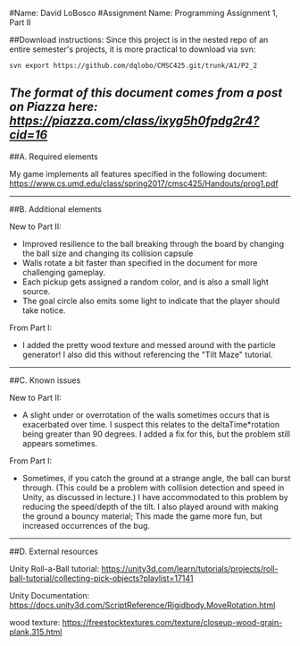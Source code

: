 #Name: David LoBosco
#Assignment Name: Programming Assignment 1, Part II

##Download instructions:
Since this project is in the nested repo of an entire semester's projects, it is more practical to download via svn:

`svn export https://github.com/dqlobo/CMSC425.git/trunk/A1/P2_2`

 
*The format of this document comes from a post on Piazza here: https://piazza.com/class/ixyg5h0fpdg2r4?cid=16*
------------------------------------------------------------------------
##A. Required elements

My game implements all features specified in the following document:
https://www.cs.umd.edu/class/spring2017/cmsc425/Handouts/prog1.pdf

------------------------------------------------------------------------
##B. Additional elements

New to Part II: 
 - Improved resilience to the ball breaking through the board by changing the ball size and changing its collision capsule
 - Walls rotate a bit faster than specified in the document for more challenging gameplay.
 - Each pickup gets assigned a random color, and is also a small light source.
 - The goal circle also emits some light to indicate that the player should take notice.
 
From Part I:
 - I added the pretty wood texture and messed around with the particle generator! I also did this without referencing the "Tilt Maze" tutorial.

------------------------------------------------------------------------
##C. Known issues

New to Part II:
 - A slight under or overrotation of the walls sometimes occurs that is exacerbated over time. I suspect this relates to the deltaTime\*rotation being greater than 90 degrees. I added a fix for this, but the problem still appears sometimes.
 
From Part I:
 - Sometimes, if you catch the ground at a strange angle, the ball can burst through. (This could be a problem with collision detection and speed in Unity, as discussed in lecture.) I have accommodated to this problem by reducing the speed/depth of the tilt. I also played around with making the ground a bouncy material; This made the game more fun, but increased occurrences of the bug.

------------------------------------------------------------------------
##D. External resources

Unity Roll-a-Ball tutorial: https://unity3d.com/learn/tutorials/projects/roll-ball-tutorial/collecting-pick-objects?playlist=17141

Unity Documentation: https://docs.unity3d.com/ScriptReference/Rigidbody.MoveRotation.html

wood texture: https://freestocktextures.com/texture/closeup-wood-grain-plank,315.html
